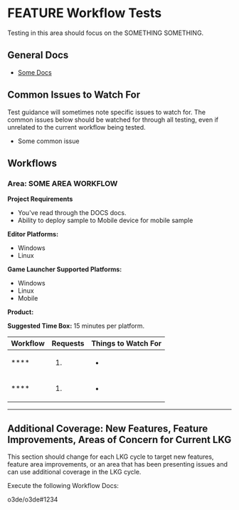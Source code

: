 # FEATURE Workflow Tests

Testing in this area should focus on the SOMETHING SOMETHING.

## General Docs
* [Some Docs](https://www.o3de.org/docs/)

## Common Issues to Watch For

Test guidance will sometimes note specific issues to watch for. The common issues below should be watched for through all testing, even if unrelated to the current workflow being tested.
- Some common issue

## Workflows

### Area: SOME AREA WORKFLOW

**Project Requirements**
* You've read through the DOCS docs.
* Ability to deploy sample to Mobile device for mobile sample


**Editor Platforms:**
* Windows
* Linux

**Game Launcher Supported Platforms:**
* Windows
* Linux
* Mobile

**Product:** 

**Suggested Time Box:** 15 minutes per platform.

| Workflow                     | Requests           | Things to Watch For |
|------------------------------|--------------------|---------------------|
| ****                         | <ol><li></li></ol> | <ul><li></li></ul>  |
| ****                         | <ol><li></li></ol> | <ul><li></li></ul>  |
---


## Additional Coverage: New Features, Feature Improvements, Areas of Concern for Current LKG
This section should change for each LKG cycle to target new features, feature area improvements, or an area that has been presenting issues and can use additional coverage in the LKG cycle.

Execute the following Workflow Docs:

o3de/o3de#1234



